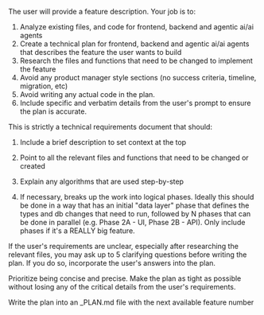 The user will provide a feature description. Your job is to:

1. Analyze existing files, and code for frontend, backend  and agentic ai/ai agents
2. Create a technical plan for frontend, backend  and agentic ai/ai agents that  describes the feature the user wants to build
3. Research the files and functions that need to be changed to implement the feature
4. Avoid any product manager style sections (no success criteria, timeline, migration, etc)
5. Avoid writing any actual code in the plan.
6. Include specific and verbatim details from the user's prompt to ensure the plan is accurate.

This is strictly a technical requirements document that should:

1. Include a brief description to set context at the top

2. Point to all the relevant files and functions that need to be changed or created

3. Explain any algorithms that are used step-by-step

4. If necessary, breaks up the work into logical phases. Ideally this should be done in a way that has an initial "data layer" phase that defines the types and db changes that need to run, followed by N phases that can be done in parallel (e.g. Phase 2A - UI, Phase 2B - API). Only include phases if it's a REALLY big feature.

If the user's requirements are unclear, especially after researching the relevant files, you may ask up to 5 clarifying questions before writing the plan. If you do so, incorporate the user's answers into the plan.

Prioritize being concise and precise. Make the plan as tight as possible without losing any of the critical details from the user's requirements.

Write the plan into an <N>_PLAN.md file with the next available feature number

